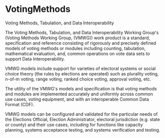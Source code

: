 # VotingMethods
Voting Methods, Tabulation, and Data Interoperability

The Voting Methods, Tabulation, and Data Interoperability Working Group's (Voting Methods Working Group, (VMWG)) work product is a standard, specification and reference consisting of rigorously and precisely defined models of voting methods or modules including counting, tabulation, mathematical evaluation, and, common operations on vote data sets to support Data Interoperability. 

VMWG models include support for varieties of electoral systems or social choice theory (the rules by elections are operated) such as plurality voting, n-of-m voting, range voting, ranked choice voting, approval voting, etc.

The utility of the VMWG's models and specification is that voting methods and modules are implemented accurately and uniformly across common use cases, voting equipment, and with an interoperable Common Data Format (CDF). 

VMWG models can be configured and validated for the particular needs of the Elections Official, Election Administrator, electoral jurisdiction (e.g. state or county) and their use cases, including for functions like capacity planning, systems acceptance testing, and systems verification and testing. 
